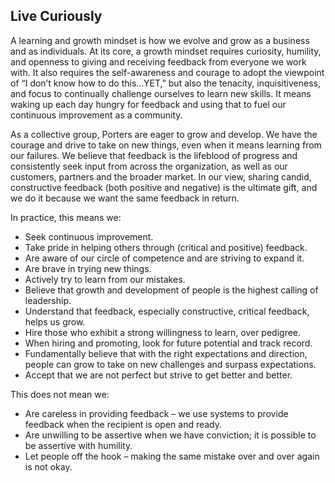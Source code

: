 ## Live Curiously

A learning and growth mindset is how we evolve and grow as a business and as individuals. At its core, a growth mindset requires curiosity, humility, and openness to giving and receiving feedback from everyone we work with. It also requires the self-awareness and courage to adopt the viewpoint of “I don’t know how to do this…YET,” but also the tenacity, inquisitiveness, and focus to continually challenge ourselves to learn new skills. It means waking up each day hungry for feedback and using that to fuel our continuous improvement as a community.

As a collective group, Porters are eager to grow and develop. We have the courage and drive to take on new things, even when it means learning from our failures. We believe that feedback is the lifeblood of progress and consistently seek input from across the organization, as well as our customers, partners and the broader market. In our view, sharing candid, constructive feedback (both positive and negative) is the ultimate gift, and we do it because we want the same feedback in return.

In practice, this means we:

* Seek continuous improvement.
* Take pride in helping others through (critical and positive) feedback.
* Are aware of our circle of competence and are striving to expand it.
* Are brave in trying new things.
* Actively try to learn from our mistakes.
* Believe that growth and development of people is the highest calling of leadership.
* Understand that feedback, especially constructive, critical feedback, helps us grow.
* Hire those who exhibit a strong willingness to learn, over pedigree.
* When hiring and promoting, look for future potential and track record.
* Fundamentally believe that with the right expectations and direction, people can grow to take on new challenges and surpass expectations.
* Accept that we are not perfect but strive to get better and better.

This does not mean we:

* Are careless in providing feedback – we use systems to provide feedback when the recipient is open and ready.
* Are unwilling to be assertive when we have conviction; it is possible to be assertive with humility.
* Let people off the hook – making the same mistake over and over again is not okay.